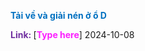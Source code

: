 
<span style="font-weight:bold; color:rgb(0, 112, 192)">Tải về và giải nén ở ổ D</span>

<span style="font-weight:bold; color:rgb(112, 48, 160)">Link: </span>[<span style="font-weight:bold; color:rgb(251, 31, 255)">Type here</span>] 2024-10-08
